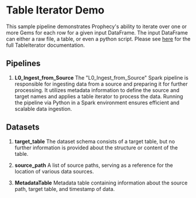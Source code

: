 # Table Iterator Demo
This sample pipeline demonstrates Prophecy's ability to iterate over one or more Gems for each row for a given input DataFrame. The input DataFrame can either a raw file, a table, or even a python script. Please see [here](https://docs.prophecy.io/Spark/gems/subgraph/table-iterator/) for the full TableIterator documentation.

## Pipelines

1. **L0_Ingest_from_Source**
The "L0_Ingest_from_Source" Spark pipeline is responsible for ingesting data from a source and preparing it for further processing. It utilizes metadata information to define the source and target names and applies a table iterator to process the data. Running the pipeline via Python in a Spark environment ensures efficient and scalable data ingestion.




## Datasets

1. **target_table**
The dataset schema consists of a target table, but no further information is provided about the structure or content of the table.

2. **source_path**
A list of source paths, serving as a reference for the location of various data sources.

3. **MetadataTable**
Metadata table containing information about the source path, target table, and timestamp of data.